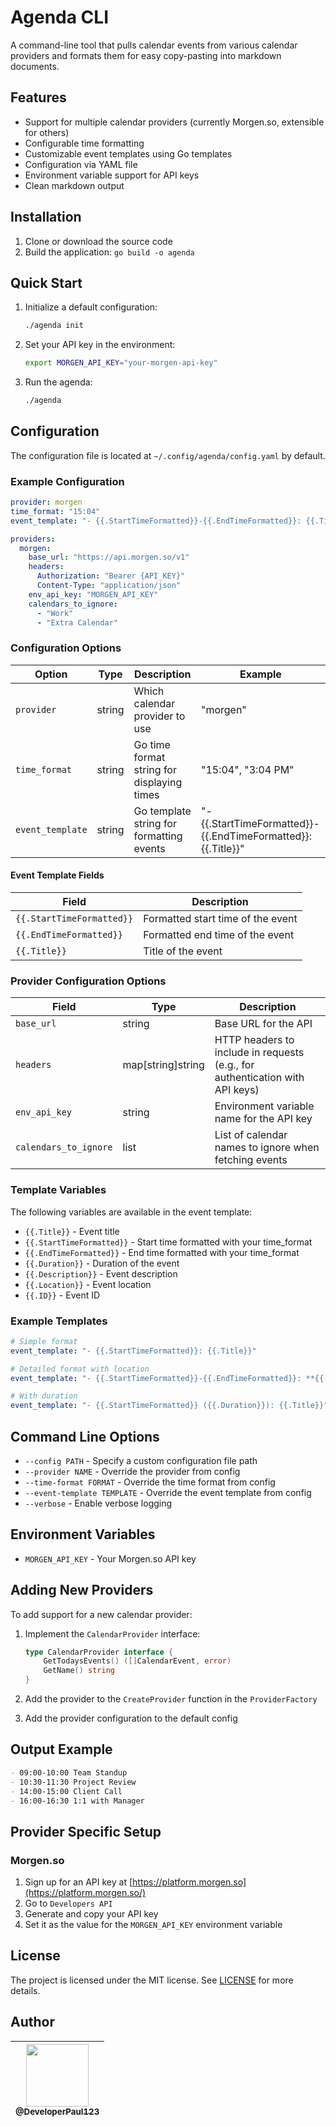 # Agenda CLI

A command-line tool that pulls calendar events from various calendar providers and formats them for easy copy-pasting into markdown documents.

## Features

- Support for multiple calendar providers (currently Morgen.so, extensible for others)
- Configurable time formatting
- Customizable event templates using Go templates
- Configuration via YAML file
- Environment variable support for API keys
- Clean markdown output

## Installation

1. Clone or download the source code
2. Build the application: `go build -o agenda`

## Quick Start

1. Initialize a default configuration:

   ```bash
   ./agenda init
   ```

2. Set your API key in the environment:

   ```bash
   export MORGEN_API_KEY="your-morgen-api-key"
   ```

3. Run the agenda:
   ```bash
   ./agenda
   ```

## Configuration

The configuration file is located at `~/.config/agenda/config.yaml` by default.

### Example Configuration

```yaml
provider: morgen
time_format: "15:04"
event_template: "- {{.StartTimeFormatted}}-{{.EndTimeFormatted}}: {{.Title}}"

providers:
  morgen:
    base_url: "https://api.morgen.so/v1"
    headers:
      Authorization: "Bearer {API_KEY}"
      Content-Type: "application/json"
    env_api_key: "MORGEN_API_KEY"
    calendars_to_ignore:
      - "Work"
      - "Extra Calendar"
```

### Configuration Options

| Option           | Type   | Description                                | Example                                                       |
| ---------------- | ------ | ------------------------------------------ | ------------------------------------------------------------- |
| `provider`       | string | Which calendar provider to use             | "morgen"                                                      |
| `time_format`    | string | Go time format string for displaying times | "15:04", "3:04 PM"                                            |
| `event_template` | string | Go template string for formatting events   | "- {{.StartTimeFormatted}}-{{.EndTimeFormatted}}: {{.Title}}" |

#### Event Template Fields

| Field | Description |
| ----- | ----------- |
| `{{.StartTimeFormatted}}` | Formatted start time of the event |
| `{{.EndTimeFormatted}}`   | Formatted end time of the event |
| `{{.Title}}`              | Title of the event |

### Provider Configuration Options

| Field                 | Type              | Description                                                                  |
| --------------------- | ----------------- | ---------------------------------------------------------------------------- |
| `base_url`            | string            | Base URL for the API                                                         |
| `headers`             | map[string]string | HTTP headers to include in requests (e.g., for authentication with API keys) |
| `env_api_key`         | string            | Environment variable name for the API key                                    |
| `calendars_to_ignore` | list              | List of calendar names to ignore when fetching events                        |

### Template Variables

The following variables are available in the event template:

- `{{.Title}}` - Event title
- `{{.StartTimeFormatted}}` - Start time formatted with your time_format
- `{{.EndTimeFormatted}}` - End time formatted with your time_format
- `{{.Duration}}` - Duration of the event
- `{{.Description}}` - Event description
- `{{.Location}}` - Event location
- `{{.ID}}` - Event ID

### Example Templates

```yaml
# Simple format
event_template: "- {{.StartTimeFormatted}}: {{.Title}}"

# Detailed format with location
event_template: "- {{.StartTimeFormatted}}-{{.EndTimeFormatted}}: **{{.Title}}**{{if .Location}} ({{.Location}}){{end}}"

# With duration
event_template: "- {{.StartTimeFormatted}} ({{.Duration}}): {{.Title}}"
```

## Command Line Options

- `--config PATH` - Specify a custom configuration file path
- `--provider NAME` - Override the provider from config
- `--time-format FORMAT` - Override the time format from config
- `--event-template TEMPLATE` - Override the event template from config
- `--verbose` - Enable verbose logging

## Environment Variables

- `MORGEN_API_KEY` - Your Morgen.so API key

## Adding New Providers

To add support for a new calendar provider:

1. Implement the `CalendarProvider` interface:

   ```go
   type CalendarProvider interface {
       GetTodaysEvents() ([]CalendarEvent, error)
       GetName() string
   }
   ```

2. Add the provider to the `CreateProvider` function in the `ProviderFactory`
3. Add the provider configuration to the default config

## Output Example

```markdown
- 09:00-10:00 Team Standup
- 10:30-11:30 Project Review
- 14:00-15:00 Client Call
- 16:00-16:30 1:1 with Manager
```

## Provider Specific Setup

### Morgen.so

1. Sign up for an API key at [https://platform.morgen.so](https://platform.morgen.so/)
2. Go to `Developers API`
3. Generate and copy your API key
4. Set it as the value for the `MORGEN_API_KEY` environment variable

## License

The project is licensed under the MIT license. See [LICENSE](LICENSE) for more details.

## Author

| [<img src="https://avatars0.githubusercontent.com/u/6591180?s=460&v=4" width="100"><br><sub>@DeveloperPaul123</sub>](https://github.com/DeveloperPaul123) |
| :-------------------------------------------------------------------------------------------------------------------------------------------------------: |
